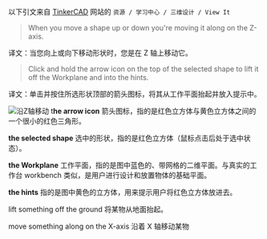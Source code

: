 以下引文来自 [TinkerCAD](https://www.tinkercad.com/learn/overview/OVKT9D2JK2UHRK0?collectionId=O0K87SQL1W5N4P2&type=designs) 网站的 `资源 / 学习中心 / 三维设计 / View It` 

> When you move a shape up or down you're moving it along on the Z-axis.

译文：当您向上或向下移动形状时，您是在 Z 轴上移动它。

> Click and hold the arrow icon on the top of the selected shape to lift it off the Workplane and into the hints.

译文：单击并按住所选形状顶部的箭头图标，将其从工作平面抬起并放入提示中。

![沿Z轴移动](https://lib.zhaiduting.work.gd/uPic/%E6%B2%BFZ%E8%BD%B4%E7%A7%BB%E5%8A%A8.png)
t**he arrow icon** 箭头图标，指的是红色立方体与黄色立方体之间的一个很小的红色三角形。

**the selected shape** 选中的形状，指的是红色立方体（鼠标点击后处于选中状态）。

**the Workplane** 工作平面，指的是图中蓝色的、带网格的二维平面。与真实的工作台 workbench 类似，是用户进行设计和放置物体的基础平面。

**the hints** 指的是图中黄色的立方体，用来提示用户将红色立方体放进去。

lift something off the ground 将某物从地面抬起。

move something along on the X-axis 沿着 X 轴移动某物
